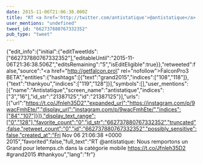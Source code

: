 ```yaml
---
date: 2015-11-06T21:06:38.000Z
title: "RT <a href='http://twitter.com/antistatique'>@antistatique</a>: Nous remportons un Grand pour letemps.ch dans la catégorie mobile https://t.co/Jfnleh35D2 #grand2015 #thankyou″"
user_mentions: "undefined"
tweet_id: "662737880767332352"
pub_type: "tweet"
---
```

{"edit_info":{"initial":{"editTweetIds":["662737880767332352"],"editableUntil":"2015-11-06T21:36:38.506Z","editsRemaining":"5","isEditEligible":true}},"retweeted":false,"source":"<a href=\"http://getfalcon.pro\" rel=\"nofollow\">FalconPro3 BETA</a>","entities":{"hashtags":[{"text":"grand2015","indices":["108","118"]},{"text":"thankyou","indices":["119","128"]}],"symbols":[],"user_mentions":[{"name":"Antistatique","screen_name":"antistatique","indices":["3","16"],"id_str":"21387125","id":"21387125"}],"urls":[{"url":"https://t.co/Jfnleh35D2","expanded_url":"https://instagram.com/p/9wacFmhEte/","display_url":"instagram.com/p/9wacFmhEte/","indices":["84","107"]}]},"display_text_range":["0","128"],"favorite_count":"0","id_str":"662737880767332352","truncated":false,"retweet_count":"0","id":"662737880767332352","possibly_sensitive":false,"created_at":"Fri Nov 06 21:06:38 +0000 2015","favorited":false,"full_text":"RT @antistatique: Nous remportons un Grand pour letemps.ch dans la catégorie mobile https://t.co/Jfnleh35D2 #grand2015 #thankyou","lang":"fr"}
